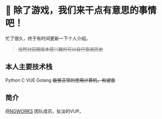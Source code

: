 # 👋 除了游戏，我们来干点有意思的事情吧！
忙了很久，终于有时间更新一下个人介绍。
> ~~当然对前期版本感兴趣的可以自行查阅历史~~

## 本人主要技术栈
Python C VUE Golang ~~能够正常的使用计算机，和键盘~~

## 简介
[@NGWORKS](https://github.com/NGWORKS) 团队成员，扯淡的VUP。
